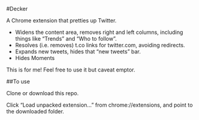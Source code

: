 #Decker

A Chrome extension that pretties up Twitter.

- Widens the content area, removes right and left columns, including things like “Trends” and “Who to follow”.
- Resolves (i.e. removes) t.co links for twitter.com, avoiding redirects.
- Expands new tweets, hides that “new tweets” bar.
- Hides Moments

This is for me! Feel free to use it but caveat emptor.

##To use

Clone or download this repo.

Click “Load unpacked extension…” from chrome://extensions, and point to the downloaded folder.
